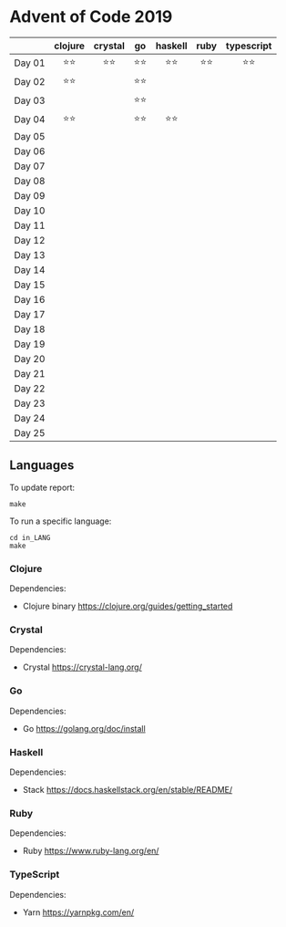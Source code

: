 # Advent of Code 2019

|          |clojure   |crystal   |go        |haskell   |ruby      |typescript|
|:---:     |:---:     |:---:     |:---:     |:---:     |:---:     |:---:     |
|Day 01    |⭐⭐        |⭐⭐        |⭐⭐        |⭐⭐        |⭐⭐        |⭐⭐        |
|Day 02    |⭐⭐        |          |⭐⭐        |          |          |          |
|Day 03    |          |          |⭐⭐        |          |          |          |
|Day 04    |⭐⭐        |          |⭐⭐        |⭐⭐        |          |          |
|Day 05    |          |          |          |          |          |          |
|Day 06    |          |          |          |          |          |          |
|Day 07    |          |          |          |          |          |          |
|Day 08    |          |          |          |          |          |          |
|Day 09    |          |          |          |          |          |          |
|Day 10    |          |          |          |          |          |          |
|Day 11    |          |          |          |          |          |          |
|Day 12    |          |          |          |          |          |          |
|Day 13    |          |          |          |          |          |          |
|Day 14    |          |          |          |          |          |          |
|Day 15    |          |          |          |          |          |          |
|Day 16    |          |          |          |          |          |          |
|Day 17    |          |          |          |          |          |          |
|Day 18    |          |          |          |          |          |          |
|Day 19    |          |          |          |          |          |          |
|Day 20    |          |          |          |          |          |          |
|Day 21    |          |          |          |          |          |          |
|Day 22    |          |          |          |          |          |          |
|Day 23    |          |          |          |          |          |          |
|Day 24    |          |          |          |          |          |          |
|Day 25    |          |          |          |          |          |          |


## Languages

To update report:

```
make
```

To run a specific language:

```
cd in_LANG
make
```

### Clojure

Dependencies:

 * Clojure binary https://clojure.org/guides/getting_started

### Crystal

Dependencies:

 * Crystal https://crystal-lang.org/

### Go

Dependencies:

 * Go https://golang.org/doc/install

### Haskell

Dependencies:

 * Stack https://docs.haskellstack.org/en/stable/README/

### Ruby

Dependencies:

 * Ruby https://www.ruby-lang.org/en/

### TypeScript

Dependencies:

 * Yarn https://yarnpkg.com/en/
